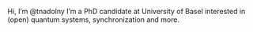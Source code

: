 Hi, I’m @tnadolny
I’m a PhD candidate at University of Basel interested in (open) quantum systems, synchronization and more.


<!---
tnadolny/tnadolny is a ✨ special ✨ repository because its `README.md` (this file) appears on your GitHub profile.
You can click the Preview link to take a look at your changes.
--->
